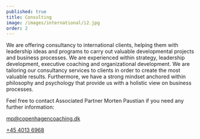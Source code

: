 ```yaml
---
published: true
title: Consulting
image: /images/international/i2.jpg
order: 2
---
```


We are offering consultancy to international clients, helping them with leadership ideas and programs to carry out valuable developmental projects and business processes. We are experienced within strategy, leadership development, executive coaching and organizational development. We are tailoring our consultancy services to clients in order to create the most valuable results. Furthermore, we have a strong mindset anchored within philosophy and psychology that provide us with a holistic view on business processes.  

 

Feel free to contact Associated Partner Morten Paustian if you need any further information:

[mp@copenhagencoaching.dk](mailto:mp@copenhagencoaching.dk)

[+45 4013 6968](tel:40136968)

 